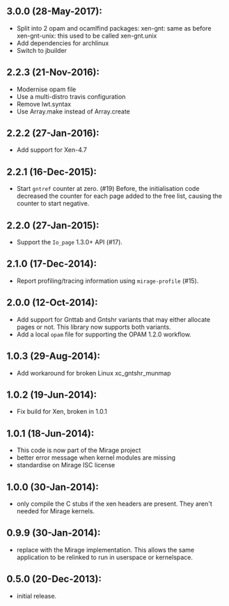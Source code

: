 ## 3.0.0 (28-May-2017):
* Split into 2 opam and ocamlfind packages:
  xen-gnt: same as before
  xen-gnt-unix: this used to be called xen-gnt.unix
* Add dependencies for archlinux
* Switch to jbuilder

## 2.2.3 (21-Nov-2016):
* Modernise opam file
* Use a multi-distro travis configuration
* Remove lwt.syntax
* Use Array.make instead of Array.create

## 2.2.2 (27-Jan-2016):
* Add support for Xen-4.7

## 2.2.1 (16-Dec-2015):
* Start `gntref` counter at zero. (#19)
  Before, the initialisation code decreased the counter for each
  page added to the free list, causing the counter to start negative.

## 2.2.0 (27-Jan-2015):
* Support the `Io_page` 1.3.0+ API (#17).

## 2.1.0 (17-Dec-2014):
* Report profiling/tracing information using `mirage-profile` (#15).

## 2.0.0 (12-Oct-2014):
* Add support for Gnttab and Gntshr variants that may either
  allocate pages or not.  This library now supports both variants.
* Add a local `opam` file for supporting the OPAM 1.2.0 workflow.

## 1.0.3 (29-Aug-2014):
 * Add workaround for broken Linux xc_gntshr_munmap

## 1.0.2 (19-Jun-2014):
 * Fix build for Xen, broken in 1.0.1

## 1.0.1 (18-Jun-2014):
 * This code is now part of the Mirage project
 * better error message when kernel modules are missing
 * standardise on Mirage ISC license

## 1.0.0 (30-Jan-2014):
 * only compile the C stubs if the xen headers are present. They
   aren't needed for Mirage kernels.

## 0.9.9 (30-Jan-2014):
 * replace with the Mirage implementation. This allows the same
   application to be relinked to run in userspace or kernelspace.

## 0.5.0 (20-Dec-2013):
 * initial release.
